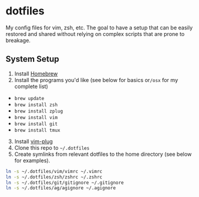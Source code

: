 # dotfiles
My config files for vim, zsh, etc. The goal to have a setup that can be easily restored and shared without relying on complex scripts that are prone to breakage.

## System Setup
1. Install [Homebrew](http://brew.sh/)
2. Install the programs you'd like (see below for basics or`/osx` for my complete list)
  - `brew update`
  - `brew install zsh`
  - `brew install zplug`
  - `brew install vim`
  - `brew install git`
  - `brew install tmux`
3. Install [vim-plug](https://github.com/junegunn/vim-plug)
4. Clone this repo to `~/.dotfiles`
5. Create symlinks from relevant dotfiles to the home directory (see below for examples).

``` bash
ln -s ~/.dotfiles/vim/vimrc ~/.vimrc
ln -s ~/.dotfiles/zsh/zshrc ~/.zshrc
ln -s ~/.dotfiles/git/gitignore ~/.gitignore
ln -s ~/.dotfiles/ag/agignore ~/.agignore
```
